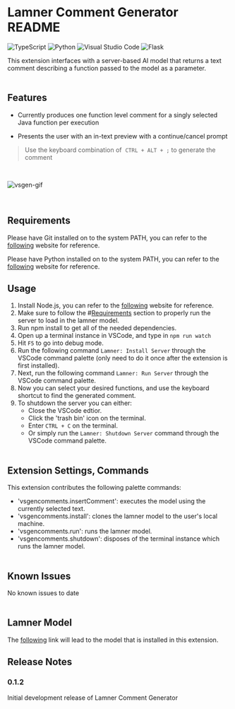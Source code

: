 # Lamner Comment Generator README

![TypeScript](https://img.shields.io/badge/typescript-%23007ACC.svg?style=for-the-badge&logo=typescript&logoColor=white)
![Python](https://img.shields.io/badge/python-%2314354C.svg?style=for-the-badge&logo=python&logoColor=white)
![Visual Studio Code](https://img.shields.io/badge/VisualStudioCode-0078d7.svg?style=for-the-badge&logo=visual-studio-code&logoColor=white)
![Flask](https://img.shields.io/badge/flask-%23000.svg?style=for-the-badge&logo=flask&logoColor=white)

This extension interfaces with a server-based AI model that returns a text comment describing a function passed to the model as a parameter.
\
&nbsp;

## Features

- Currently produces one function level comment for a singly selected Java function per execution

- Presents the user with an in-text preview with a continue/cancel prompt

> Use the keyboard combination of &nbsp;`CTRL + ALT + ;` to generate the comment

&nbsp;

![vsgen-gif](https://github.com/kaminskg/VSCode-Generate-Comments/blob/main/documentation/vscode-extension-demo.gif?raw=true)

&nbsp;

## Requirements

Please have Git installed on to the system PATH, you can refer to the [following](https://git-scm.com/downloads) website for reference.

Please have Python installed on to the system PATH, you can refer to the [following](https://www.python.org/downloads/) website for reference.
&nbsp;

## Usage

1. Install Node.js, you can refer to the [following](https://nodejs.org/en/download/) website for reference.
2. Make sure to follow the #[Requirements](#requirements) section to properly run the server to load in the lamner model.
3. Run npm install to get all of the needed dependencies.
4. Open up a terminal instance in VSCode, and type in `npm run watch`
5. Hit `F5` to go into debug mode.
6. Run the following command `Lamner: Install Server` through the VSCode command palette (only need to do it once after the extension is first installed).
7. Next, run the following command `Lamner: Run Server` through the VSCode command palette.
8. Now you can select your desired functions, and use the keyboard shortcut to find the generated comment.
9. To shutdown the server you can either:
    - Close the VSCode edtior.  
    - Click the 'trash bin' icon on the terminal.
    - Enter `CTRL + C` on the terminal.
    - Or simply run the `Lamner: Shutdown Server` command through the VSCode command palette.
\
&nbsp;

## Extension Settings, Commands

This extension contributes the following palette commands:

- 'vsgencomments.insertComment': executes the model using the currently selected text.
- 'vsgencomments.install': clones the lamner model to the user's local machine.
- 'vsgencomments.run': runs the lamner model.
- 'vsgencomments.shutdown': disposes of the terminal instance which runs the lamner model.
\
&nbsp;

## Known Issues

No known issues to date
\
&nbsp;

## Lamner Model

The [following](https://github.com/Nathan-Nesbitt/CodeSummary) link will lead to the model that is installed in this extension.

## Release Notes

### 0.1.2

Initial development release of Lamner Comment Generator
